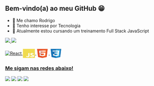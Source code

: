 ## Bem-vindo(a) ao meu GitHub 😁
- 👋 Me chamo Rodrigo
- 👀 Tenho interesse por Tecnologia
- 🌱 Atualmente estou cursando um treinamento Full Stack JavaScript

 <div>
   <a href="https://github.com/derodrig0">
   <img height="180em" src="https://github-readme-stats.vercel.app/api?username=derodrig0&show_icons=true&theme=tokyonight&include_all_commits=true&count_private=true"/>
   <img height="180em" src="https://github-readme-stats.vercel.app/api/top-langs/?username=derodrig0&layout=compact&langs_count=6&theme=tokyonight"/>
</div>
    
<div style="display: inline_block">
  <br>
  <img align="center" alt="React" height="30" width="40" src="https://cdn.jsdelivr.net/gh/devicons/devicon@latest/icons/react/react-original-wordmark.svg" />
  <img align="center" alt="Js" height="30" width="40" src="https://raw.githubusercontent.com/devicons/devicon/master/icons/javascript/javascript-plain.svg">
  <img align="center" alt="HTML" height="30" width="40" src="https://raw.githubusercontent.com/devicons/devicon/master/icons/html5/html5-original.svg">
  <img align="center" alt="CSS" height="30" width="40" src="https://raw.githubusercontent.com/devicons/devicon/master/icons/css3/css3-original.svg">
</div>
 
### Me sigam nas redes abaixo!
 
<div> 
  <a href = "mailto:derodrigo@gmail.com"><img src="https://img.shields.io/badge/-Gmail-%23333?style=for-the-badge&logo=gmail&logoColor=white" target="_blank"></a>
  <a href="https://instagram.com/derodrigo" target="_blank"><img src="https://img.shields.io/badge/-Instagram-%23E4405F?style=for-the-badge&logo=instagram&logoColor=white" target="_blank"></a>
  <a href="https://www.linkedin.com/in/derodrigo" target="_blank"><img src="https://img.shields.io/badge/-LinkedIn-%230077B5?style=for-the-badge&logo=linkedin&logoColor=white" target="_blank"></a>
  <a href="https://codepen.io/Rodrigo-Alves-da-Rosa" target="_blank"><img src="https://img.shields.io/badge/-Codepen-%231e1f26?style=for-the-badge&logo=codepen&logoColor=white" target="_blank"></a>
</div>

